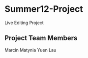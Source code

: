Summer12-Project
================

Live Editing Project

Project Team Members
--------------------
Marcin Matynia
Yuen Lau

